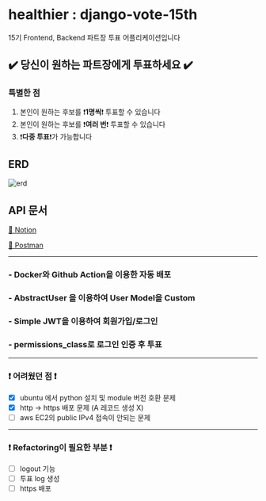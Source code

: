 # healthier : django-vote-15th
15기 Frontend, Backend 파트장 투표 어플리케이션입니다  

## ✔️ 당신이 원하는 파트장에게 투표하세요 ✔️

### 특별한 점
1. 본인이 원하는 후보를 ❗**1명씩**❗ 투표할 수 있습니다
2. 본인이 원하는 후보를 ❗**여러 번**❗ 투표할 수 있습니다 
3. ❗**다중 투표**❗가 가능합니다

## ERD
![erd](https://user-images.githubusercontent.com/77188666/175807082-ccd0b6b3-a95b-4102-8b5b-84ecc73d71a6.PNG)

## API 문서
[📕 Notion](https://yourzinc.notion.site/django-vote-15th-API-74b44c1773b44e1d9dd7c043e514a0b8)

[📘 Postman](https://documenter.getpostman.com/view/20851554/UzBqpkpp)

---

### - Docker와 Github Action을 이용한 자동 배포 
### - AbstractUser 을 이용하여 User Model을 Custom
### - Simple JWT을 이용하여 회원가입/로그인
### - permissions_class로 로그인 인증 후 투표

---

### ❗ 어려웠던 점 ❗

- [x] ubuntu 에서 python 설치 및 module 버전 호환 문제
- [x] http -> https 배포 문제 (A 레코드 생성 X)
- [ ] aws EC2의 public IPv4 접속이 안되는 문제

---

### ❗ Refactoring이 필요한 부분 ❗

- [ ] logout 기능
- [ ] 투표 log 생성
- [ ] https 배포

